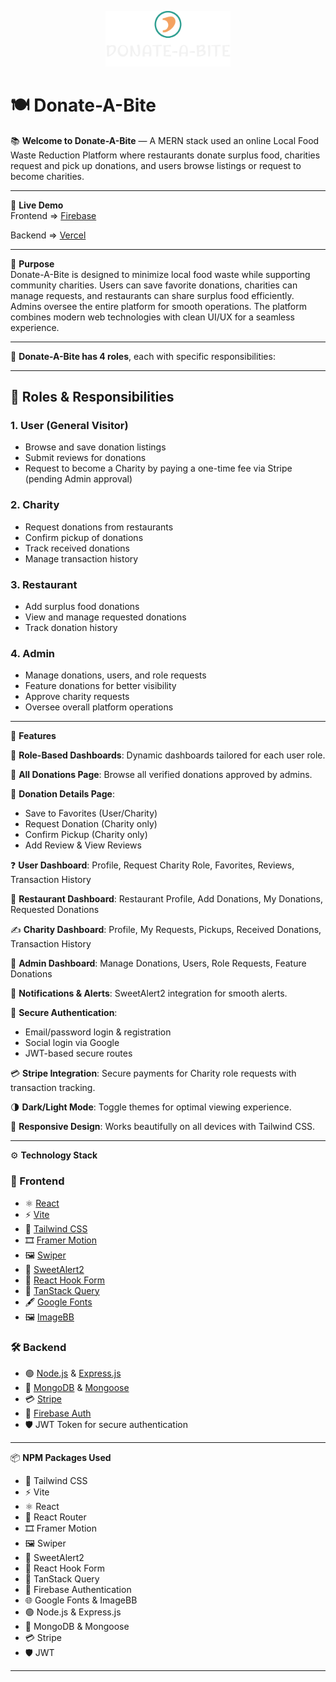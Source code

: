 <p align="center">
  <img src="ReadmeLogo/DarkLogo.png" alt="Donate-A-Bite Logo" width="200"/>
</p>

# 🍽️ Donate-A-Bite

📚 **Welcome to Donate-A-Bite** — A MERN stack used an online Local Food Waste Reduction Platform  where restaurants donate surplus food, charities request and pick up donations, and users browse listings or request to become charities.

---

🔗 **Live Demo**  
Frontend =>  [Firebase](https://ph-b11-assignment-12.web.app/)

Backend =>  [Vercel](https://assignment-12-server-one-eosin.vercel.app/)


---
🎯 **Purpose**  
Donate-A-Bite is designed to minimize local food waste while supporting community charities. Users can save favorite donations, charities can manage requests, and restaurants can share surplus food efficiently. Admins oversee the entire platform for smooth operations. The platform combines modern web technologies with clean UI/UX for a seamless experience.

---

🚀 **Donate-A-Bite has 4 roles**, each with specific responsibilities:

---

## 👥 Roles & Responsibilities

### 1. **User (General Visitor)**

- Browse and save donation listings
- Submit reviews for donations
- Request to become a Charity by paying a one-time fee via Stripe (pending Admin approval)

### 2. **Charity**

- Request donations from restaurants
- Confirm pickup of donations
- Track received donations
- Manage transaction history

### 3. **Restaurant**

- Add surplus food donations
- View and manage requested donations
- Track donation history

### 4. **Admin**

- Manage donations, users, and role requests
- Feature donations for better visibility
- Approve charity requests
- Oversee overall platform operations

---

🌟 **Features**

🌸 **Role-Based Dashboards**: Dynamic dashboards tailored for each user role.

🌾 **All Donations Page**: Browse all verified donations approved by admins.

🧭 **Donation Details Page**:

- Save to Favorites (User/Charity)
- Request Donation (Charity only)
- Confirm Pickup (Charity only)
- Add Review & View Reviews

❓ **User Dashboard**: Profile, Request Charity Role, Favorites, Reviews, Transaction History

👥 **Restaurant Dashboard**: Restaurant Profile, Add Donations, My Donations, Requested Donations

✍️ **Charity Dashboard**: Profile, My Requests, Pickups, Received Donations, Transaction History

📂 **Admin Dashboard**: Manage Donations, Users, Role Requests, Feature Donations

💬 **Notifications & Alerts**: SweetAlert2 integration for smooth alerts.

🔐 **Secure Authentication**:

- Email/password login & registration
- Social login via Google
- JWT-based secure routes

💳 **Stripe Integration**: Secure payments for Charity role requests with transaction tracking.

🌗 **Dark/Light Mode**: Toggle themes for optimal viewing experience.

📱 **Responsive Design**: Works beautifully on all devices with Tailwind CSS.

---

⚙️ **Technology Stack**

### 🔷 Frontend

- ⚛️ [React](https://reactjs.org/)
- ⚡ [Vite](https://vitejs.dev/)
- 🎨 [Tailwind CSS](https://tailwindcss.com/)
- 🎞️ [Framer Motion](https://www.framer.com/motion/)
- 🖼️ [Swiper](https://swiperjs.com/)
- 🔔 [SweetAlert2](https://sweetalert2.github.io/)
- 🧠 [React Hook Form](https://react-hook-form.com/)
- 🧪 [TanStack Query](https://tanstack.com/query/latest)
- 🖋️ [Google Fonts](https://fonts.google.com/)
- 🖼️ [ImageBB](https://imgbb.com/)

### 🛠️ Backend

- 🟢 [Node.js](https://nodejs.org/) & [Express.js](https://expressjs.com/)
- 🍃 [MongoDB](https://www.mongodb.com/) & [Mongoose](https://mongoosejs.com/)
- 💳 [Stripe](https://stripe.com/docs)
- 🔐 [Firebase Auth](https://firebase.google.com/docs/auth)
- 🛡️ JWT Token for secure authentication

---

📦 **NPM Packages Used**

- 🎨 Tailwind CSS
- ⚡ Vite
- ⚛️ React
- 🚦 React Router
- 🎞️ Framer Motion
- 🖼️ Swiper
- 🔔 SweetAlert2
- 🧠 React Hook Form
- 🧪 TanStack Query
- 🔐 Firebase Authentication
- 🌐 Google Fonts & ImageBB
- 🟢 Node.js & Express.js
- 🍃 MongoDB & Mongoose
- 💳 Stripe
- 🛡️ JWT

---

